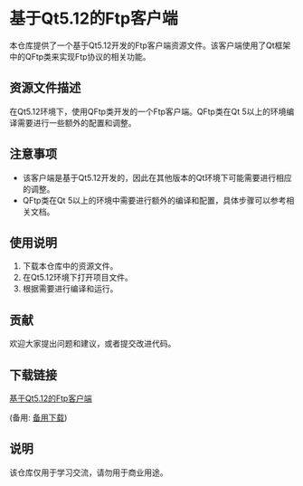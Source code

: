 # 基于Qt5.12的Ftp客户端

本仓库提供了一个基于Qt5.12开发的Ftp客户端资源文件。该客户端使用了Qt框架中的QFtp类来实现Ftp协议的相关功能。

## 资源文件描述

在Qt5.12环境下，使用QFtp类开发的一个Ftp客户端。QFtp类在Qt 5以上的环境编译需要进行一些额外的配置和调整。

## 注意事项

- 该客户端是基于Qt5.12开发的，因此在其他版本的Qt环境下可能需要进行相应的调整。
- QFtp类在Qt 5以上的环境中需要进行额外的编译和配置，具体步骤可以参考相关文档。

## 使用说明

1. 下载本仓库中的资源文件。
2. 在Qt5.12环境下打开项目文件。
3. 根据需要进行编译和运行。

## 贡献

欢迎大家提出问题和建议，或者提交改进代码。

## 下载链接
[基于Qt5.12的Ftp客户端](https://pan.quark.cn/s/36d1d02ef083) 

(备用: [备用下载](https://pan.baidu.com/s/1OWb7w2Wb8ZJfbbSQ7zdsfQ?pwd=1234))

## 说明

该仓库仅用于学习交流，请勿用于商业用途。
